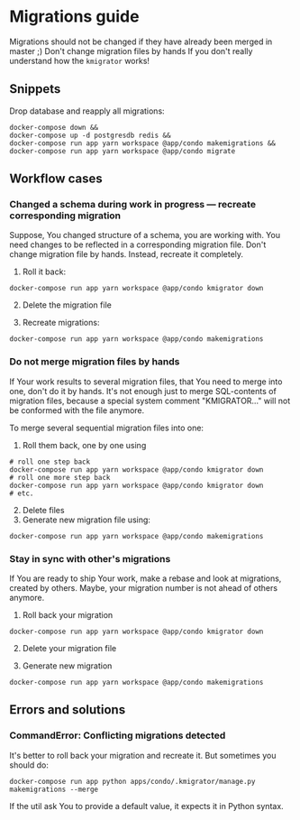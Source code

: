 Migrations guide
=====

Migrations should not be changed if they have already been merged in master ;)
Don't change migration files by hands If you don't really understand how the `kmigrator` works!

## Snippets

Drop database and reapply all migrations:

```
docker-compose down &&
docker-compose up -d postgresdb redis &&
docker-compose run app yarn workspace @app/condo makemigrations &&
docker-compose run app yarn workspace @app/condo migrate
```

## Workflow cases

### Changed a schema during work in progress — recreate corresponding migration

Suppose, You changed structure of a schema, you are working with.
You need changes to be reflected in a corresponding migration file.
Don't change migration file by hands.
Instead, recreate it completely.

1. Roll it back:

```
docker-compose run app yarn workspace @app/condo kmigrator down
```

2. Delete the migration file

3. Recreate migrations:

```
docker-compose run app yarn workspace @app/condo makemigrations
```

### Do not merge migration files by hands

If Your work results to several migration files, that You need to merge into one, don't do it by hands.
It's not enough just to merge SQL-contents of migration files, because a special system comment "KMIGRATOR…" will not be conformed with the file anymore.

To merge several sequential migration files into one:

1. Roll them back, one by one using

```
# roll one step back
docker-compose run app yarn workspace @app/condo kmigrator down
# roll one more step back
docker-compose run app yarn workspace @app/condo kmigrator down
# etc.
``` 

2. Delete files
3. Generate new migration file using:

```
docker-compose run app yarn workspace @app/condo makemigrations
```

### Stay in sync with other's migrations

If You are ready to ship Your work, make a rebase and look at migrations, created by others.
Maybe, your migration number is not ahead of others anymore.

1. Roll back your migration

```
docker-compose run app yarn workspace @app/condo kmigrator down
```   

2. Delete your migration file

3. Generate new migration

```
docker-compose run app yarn workspace @app/condo makemigrations
```

## Errors and solutions

### CommandError: Conflicting migrations detected

It's better to roll back your migration and recreate it. But sometimes you should do:

```
docker-compose run app python apps/condo/.kmigrator/manage.py makemigrations --merge
```

If the util ask You to provide a default value, it expects it in Python syntax.